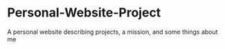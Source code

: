 # Personal-Website-Project
A personal website describing projects, a mission, and some things about me

